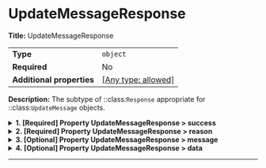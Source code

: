 # UpdateMessageResponse

**Title:** UpdateMessageResponse

|                           |                                                                           |
| ------------------------- | ------------------------------------------------------------------------- |
| **Type**                  | `object`                                                                  |
| **Required**              | No                                                                        |
| **Additional properties** | [[Any type: allowed]](# "Additional Properties of any type are allowed.") |

**Description:** The subtype of ::class:`Response` appropriate for ::class:`UpdateMessage` objects.

<details>
<summary><strong> <a name="success"></a>1. [Required] Property UpdateMessageResponse > success</strong>  

</summary>
<blockquote>

**Title:** Success

|              |           |
| ------------ | --------- |
| **Type**     | `boolean` |
| **Required** | Yes       |

**Description:** Whether this indicates a successful result.

</blockquote>
</details>

<details>
<summary><strong> <a name="reason"></a>2. [Required] Property UpdateMessageResponse > reason</strong>  

</summary>
<blockquote>

**Title:** Reason

|              |          |
| ------------ | -------- |
| **Type**     | `string` |
| **Required** | Yes      |

**Description:** A very short, high-level summary of the result.

</blockquote>
</details>

<details>
<summary><strong> <a name="message"></a>3. [Optional] Property UpdateMessageResponse > message</strong>  

</summary>
<blockquote>

**Title:** Message

|              |          |
| ------------ | -------- |
| **Type**     | `string` |
| **Required** | No       |
| **Default**  | `""`     |

**Description:** An optional, more detailed explanation of the result, which by default is an empty string.

</blockquote>
</details>

<details>
<summary><strong> <a name="data"></a>4. [Optional] Property UpdateMessageResponse > data</strong>  

</summary>
<blockquote>

|                           |                                                                           |
| ------------------------- | ------------------------------------------------------------------------- |
| **Type**                  | `object`                                                                  |
| **Required**              | No                                                                        |
| **Additional properties** | [[Any type: allowed]](# "Additional Properties of any type are allowed.") |
| **Defined in**            | #/definitions/UpdateMessageData                                           |

**Description:** An interface class for an object that can be serialized to a dictionary-like format (i.e., potentially a JSON
object) and JSON string format based directly from dumping the aforementioned dictionary-like representation.

Subtypes of `Serializable` should specify their fields following
[`pydantic.BaseModel`](https://docs.pydantic.dev/usage/models/) semantics (see example below).
Notably, `to_dict` and `to_json` will exclude `None` fields and serialize fields using any
provided aliases (i.e.  `pydantic.Field(alias="some_alias")`). Also, enum subtypes are
serialized using their member `name` property.

Objects of this type will also used the JSON string format as their default string representation.

While not strictly enforced (because this probably isn't possible), it is HIGHLY recommended that instance
attribute members of implemented sub-types be of types that are either convertible to strings using the ``str()``
built-in, or are themselves also implementations of ::class:`Serializable`.  The convenience class method
::method:`serialize` will handle serializing any such member objects appropriately, providing a clean interface for
this.

An exception to the aforementioned recommendation is the ::class:`datetime.datetime` type.  Subtype attributes of
::class:`datetime.datetime` type should be parsed and serialized using the pattern returned by the
::method:`get_datetime_str_format` class method.  A reasonable default is provided in the base interface class, but
the pattern can be adjusted either by overriding the class method directly or by having a subtypes set/override
its ::attribute:`_SERIAL_DATETIME_STR_FORMAT` class attribute.  Note that the actual parsing/serialization logic is
left entirely to the subtypes, as many will not need it (and thus should not have to worry about implement another
method or have their superclass bloated by importing the ``datetime`` package).

Example:
```
# specify field as class variable, specify final type using type hint.
# pydantic will try to coerce a field into the specified type, if it can't, a
# `pydantic.ValidationError` is raised.

class User(Serializable):
    id: int
    username: str
    email: str # more appropriately, `pydantic.EmailStr`

>>> user = User(id=1, username="uncle_sam", email="uncle_sam@fake.gov")
>>> user.to_dict() # {"id": 1, "username": "uncle_sam", "email": "uncle_sam@fake.gov"}
>>> user.to_json() # '{"id": 1, "username": "uncle_sam", "email": "uncle_sam@fake.gov"}'
```

<details>
<summary><strong> <a name="data_digest"></a>4.1. [Optional] Property UpdateMessageResponse > data > digest</strong>  

</summary>
<blockquote>

**Title:** Digest

|              |          |
| ------------ | -------- |
| **Type**     | `string` |
| **Required** | No       |

</blockquote>
</details>

<details>
<summary><strong> <a name="data_object_found"></a>4.2. [Optional] Property UpdateMessageResponse > data > object_found</strong>  

</summary>
<blockquote>

**Title:** Object Found

|              |           |
| ------------ | --------- |
| **Type**     | `boolean` |
| **Required** | No        |

</blockquote>
</details>

</blockquote>
</details>

----------------------------------------------------------------------------------------------------------------------------
